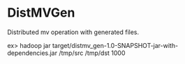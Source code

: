 # DistMVGen
Distributed mv operation with generated files.

ex> hadoop jar target/distmv_gen-1.0-SNAPSHOT-jar-with-dependencies.jar /tmp/src /tmp/dst 1000
